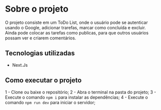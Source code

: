 # Sobre o projeto 

O projeto consiste em um ToDo List, onde o usuário pode se autenticar usando o Google, adicionar trarefas, marcar como concluída e excluir. Ainda pode colocar as tarefas como publicas, para que outros usuários possam ver e criarem comentários.

## Tecnologias utilizadas

- Next.Js

## Como executar o projeto

1 - Clone ou baixe o repositório;
2 - Abra o terminal na pasta do projeto;
3 - Execute o comando `npm i` para instalar as dependências;
4 - Execute o comando `npm run dev` para iniciar o servidor;